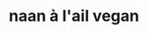 ---
title: naan à l'ail vegan
draft: false
layout: recettes
type: entree
categories:
  - Pain
regime:
  - vegan
region: inde
cuisson: Oui
temperature: Froid
plate: 20
check: Oui
checkAlwaysOk: false
ingredients:
  sec: []
  lof:
    - title: Huile végétale
      quantite: 80
      unit: ml
    - title: Farine de blé
      quantite: 1
      unit: Kg
  frais:
    - title: Yaourt de soja
      quantite: 250
      unit: grammes
  epices:
    - title: Ail en poudre
      quantite: 13
      unit: grammes
    - title: Sel
      quantite: 13
      unit: grammes
  sucres:
    - title: sucre blanc
      quantite: 13
      unit: grammes
  autres:
    - title: Levure de boulanger
      quantite: 20
      unit: grammes
    - title: Eau
      quantite: 380
      unit: ml
preparation: >-
  possible de faire la veille mais pas obligatoire


  attention à la température de l'eau!

    Dans un grand saladier, déposer la farine.

  Y mélanger l'ail semoule, le sel (c'est important que la levure ne 

  rentre pas en contact direct avec le sel), puis la levure de boulanger 

  instantanée et le sucre.


  Attention : si la levure doit être activée dans l'eau, ne pas la 

  mélanger directement à la farine et procéder de la bonne façon 

  ((activation dans l'eau tiède, température entre 38 et 43° ( 38 c'est quand c'est plus chaud que toi, normalement ça se sent ; ) avec un peu de sucre)).


  Faire
   un puits et y verser le yaourt et l'huile d'olive. Commencer à mélanger à
   la fourchette, puis ajoutez l'eau petit à petit. Si la levure de 
  boulanger doit être activée, c'est dans cette eau qu'elle se trouvera.


  Rajouter l'eau en trois fois pour ne pas trop hydrater la pâte, en mélangeant entre chaque fois.


  Une
   fois l'eau ajoutée, transvaser la pâte sur un plan de travail propre 
  pour la malaxer. Essayer d'ajouter aussi peu de farine que possible.


  Malaxer 3 à 4 minutes, puis former une boule - la pâte doit être légèrement collante, mais facile à manipuler.


  Déposer la pâte dans un saladier, couvrir d'un torchon humide et laissez monter entre 1h30 et 2h dans un endroit chaud.


  Quand la pâte a bien gonflé, la diviser au nombre de boules nécessaires.


  Faire chauffer la billig à feu fort.


  Sur
   le plan de travail, étaler (sans rajouter de farine) une pièce de pâte 
  pour former un naan. La forme n'a pas à être parfaite. - la pâte devrait
   coller au plan de travail mais ne pas rester accrochée quand on la 
  décolle. Si besoin, n'ajouter qu'un tout petit peu de farine.


  L'étaler selon l'épaisseur voulue, la décoller puis la poser à plat sur la billig chaude en baissez légèrement le feu. 


  Laisser cuire 2 min à 5min.


  \
publishDate: 2025-06-02T18:49:00.000Z
---